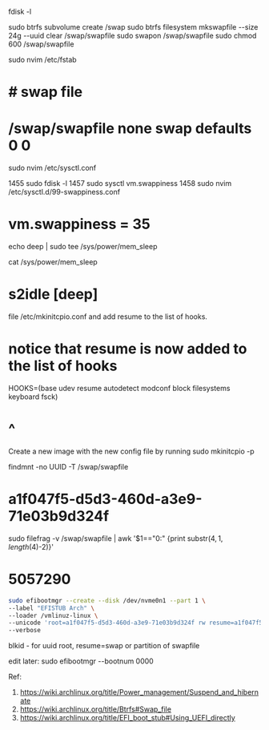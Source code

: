 fdisk -l

sudo btrfs subvolume create /swap
sudo btrfs filesystem mkswapfile --size 24g --uuid clear /swap/swapfile
sudo swapon /swap/swapfile
sudo chmod 600 /swap/swapfile

sudo nvim /etc/fstab

# # swap file

# /swap/swapfile none swap defaults 0 0

sudo nvim /etc/sysctl.conf

1455 sudo fdisk -l
1457 sudo sysctl vm.swappiness
1458 sudo nvim /etc/sysctl.d/99-swappiness.conf

# vm.swappiness = 35

echo deep | sudo tee /sys/power/mem_sleep

cat /sys/power/mem_sleep

# s2idle [deep]

file /etc/mkinitcpio.conf and add resume to the list of hooks.

# notice that resume is now added to the list of hooks

HOOKS=(base udev resume autodetect modconf block filesystems keyboard fsck)

# ^

Create a new image with the new config file by running sudo mkinitcpio -p

findmnt -no UUID -T /swap/swapfile

# a1f047f5-d5d3-460d-a3e9-71e03b9d324f

sudo filefrag -v /swap/swapfile | awk '$1=="0:" {print substr($4, 1, length($4)-2)}'

# 5057290

```bash
sudo efibootmgr --create --disk /dev/nvme0n1 --part 1 \
--label "EFISTUB Arch" \
--loader /vmlinuz-linux \
--unicode 'root=a1f047f5-d5d3-460d-a3e9-71e03b9d324f rw resume=a1f047f5-d5d3-460d-a3e9-71e03b9d324f resume_offset=5057290 initrd=\initramfs-linux.img mem_sleep_default=deep' \
--verbose
```

blkid - for uuid root, resume=swap or partition of swapfile

edit later:
sudo efibootmgr --bootnum 0000

Ref:

1. https://wiki.archlinux.org/title/Power_management/Suspend_and_hibernate
2. https://wiki.archlinux.org/title/Btrfs#Swap_file
3. https://wiki.archlinux.org/title/EFI_boot_stub#Using_UEFI_directly
